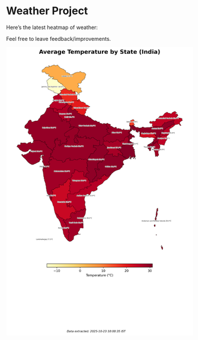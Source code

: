 # Weather Project

Here’s the latest heatmap of weather:

Feel free to leave feedback/improvements.

![India Heatmap](docs/assets/india_heatmap.png?v=F9AF6D)
